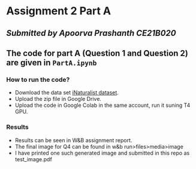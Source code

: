 # Assignment 2 Part A
*Submitted by Apoorva Prashanth CE21B020*
-----
The code for part A (Question 1 and Question 2) are given in ```PartA.ipynb```
----
### How to run the code?
- Download the data set [iNaturalist dataset](https://storage.googleapis.com/wandb_datasets/nature_12K.zip).
- Upload the zip file in Google Drive.
- Upload the code in Google Colab in the same account, run it suning T4 GPU.
### Results
- Results can be seen in W&B assignment report.
- The final image for Q4 can be found in w&b run>files>media>image
- I have printed one such generated image and submitted in this repo as test_image.pdf
  
